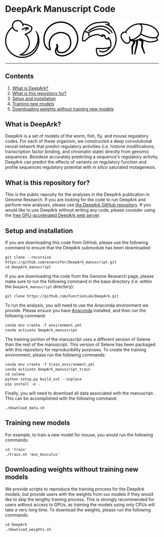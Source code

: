 # DeepArk Manuscript Code
![logo](deepark_logo.png)

---

## Contents
1. [What is DeepArk?](#what_is_deepark)
2. [What is this repository for?](#what_is_this)
3. [Setup and installation](#setup)
4. [Training new models](#train_models)
5. [Downloading weights without training new models](#download_weights)

## <a name="what_is_deepark"></a>What is DeepArk?
DeepArk is a set of models of the worm, fish, fly, and mouse regulatory codes.
For each of these organism, we constructed a deep convolutional neural network that predict regulatory activities (i.e. histone modifications, transcription factor binding, and chromatin state) directly from genomic sequences.
Besidese accurately predicting a sequence's regulatory activity, DeepArk can predict the effects of variants on regulatory function and profile sequences regulatory potential with _in silico_ saturated mutagenesis.

## <a name="what_is_this"></a>What is this repository for?
This is the public reposity for the analyses in the DeepArk publication in Genome Research.
If you are looking for the code to run DeepArk and perform new analyses, please use [the DeepArk GitHub repository](https://github.com/functionlab/deepark).
If you would like to use DeepArk without writing any code, please consider using the [free GPU-accelerated DeepArk web server](https://deepark.princeton.edu/).


## <a name="setup"></a>Setup and installation
If you are downloading this code from GitHub, please use the following command to ensure that the DeepArk submodule has been downloaded:

```
git clone --recursive https://github.com/evancofer/DeepArk_manuscript.git
cd DeepArk_manuscript
```

If you are downloading the code from the Genome Research page, please make sure to run the following command in the base directory (i.e. within the `DeepArk_manuscript` directory):

```
git clone https://github.com/FunctionLab/DeepArk.git
```

To run the analysis, you will need to use the Anaconda environment we provide.
Please ensure you have [Anaconda](https://www.anaconda.com/) installed, and then run the following command:

```
conda env create -f environment.yml
conda activate DeepArk_manuscript
```

The training portion of the manuscript uses a different version of Selene than the rest of the manuscript.
This version of Selene has been packaged with this repository for reproducibility purposes.
To create the training environment, please run the following commands:

```
conda env create -f train_environment.yml
conda activate DeepArk_manuscript_train
cd selene
python setup.py build_ext --inplace
pip install -e .
```

Finally, you will need to download all data associated with the manuscript.
This can be accomplished with the following command:

```
./download_data.sh
```

## <a name="train_models"></a>Training new models

For example, to train a new model for mouse, you would run the following commands:

```
cd 'train'
./train.sh 'mus_musculus'
```


## <a name="download_weights"></a>Downloading weights without training new models

We provide scripts to reproduce the training process for the DeepArk models, but provide users with the weights from our models if they would like to skip the lengthy training process.
This is strongly recommended for users without access to GPUs, as training the models using only CPUs will take a very long time.
To download the weights, please run the following commands:

```
cd DeepArk
./download_weights.sh
```

